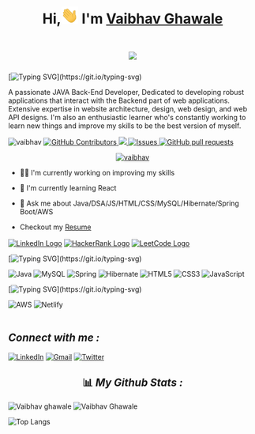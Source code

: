 <h1 align="center"> Hi,<img style="width: 35px;" src="https://raw.githubusercontent.com/ABSphreak/ABSphreak/master/gifs/Hi.gif" alt=""> I'm <a href="https://www.linkedin.com/in/vaibhavghawale15/"target="_blank"> Vaibhav Ghawale </a></h1>
 
 <h1 align="center"><img src="https://readme-typing-svg.herokuapp.com?color=00FFFF&lines=Java+Backend+Developer+%3A)" /></h1>

[![Typing SVG](https://readme-typing-svg.herokuapp.com?&font=Roboto&color=0AA798&size=20&lines=ABOUT-ME;)](https://git.io/typing-svg)

<P>A passionate JAVA Back-End Developer, Dedicated to developing robust applications that interact with the Backend part of web applications. Extensive expertise in website architecture, design, web design, and web API designs. I'm also an enthusiastic learner who's constantly working to learn new things and improve my skills to be the best version of myself. 
 </p>
   
   <p align="">
   <img src="https://komarev.com/ghpvc/?username=vaibhavghawale&label=Profile%20views&color=0e75b6&style=flat" alt="vaibhav" />
<!-- <a href="https://github.com/vaibhavghawale/github-readme-stats/actions">
      <img alt="Tests Passing" src="https://github.com/vaibhavghawale/github-readme-stats/workflows/Test/badge.svg" />
    </a> -->
    <a href="https://github.com/vaibhavghawale/github-readme-stats/graphs/contributors">
      <img alt="GitHub Contributors" src="https://img.shields.io/github/contributors/anuraghazra/github-readme-stats" />
    </a>
    <a href="https://codecov.io/gh/vaibhavghawale/github-readme-stats">
      <img src="https://codecov.io/gh/vaibhavghawale/github-readme-stats/branch/master/graph/badge.svg" />
    </a>
    <a href="https://github.com/vaibhavghawale/github-readme-stats/issues">
      <img alt="Issues" src="https://img.shields.io/github/issues/anuraghazra/github-readme-stats?color=0088ff" />
    </a>
    <a href="https://github.com/vaibhavghawale/github-readme-stats/pulls">
      <img alt="GitHub pull requests" src="https://img.shields.io/github/issues-pr/anuraghazra/github-readme-stats?color=0088ff" />
    </a>

<p align="center" gap="20px" margin="20px"> <a href="https://github.com/ryo-ma/github-profile-trophy"><img src="https://github-profile-trophy.vercel.app/?username=vaibhavghawale" alt="vaibhav" /></a></p> 
   
   
- 👩‍💻 I'm currently working on improving my skills

- 🧠 I'm currently learning React

- 💬 Ask me about Java/DSA/JS/HTML/CSS/MySQL/Hibernate/Spring Boot/AWS

<!--- Checkout my [Portfolio](https://vaibhavghawale.github.io/) -->
- Checkout my [Resume](https://drive.google.com/file/d/1qHoGqgrgyTOMBHAVWFnaeGWEW6o8Ctr7/view)

<a href="https://www.linkedin.com/in/vaibhavghawale15/" target="_blank">
  <img align="center" src="https://cdn.icon-icons.com/icons2/2699/PNG/512/linkedin_logo_icon_171224.png" alt="LinkedIn Logo" width="130px"/></a>

<a href="https://www.hackerrank.com/vaibhavghawale01">
  <img align="center" src="https://cdn.icon-icons.com/icons2/2530/PNG/512/hackerrank_button_icon_151894.png" alt="HackerRank Logo" width="130px"/></a>

<a href="https://leetcode.com/v_a_i_b_h_a_v/">
  <img align="center" src="https://cdn.icon-icons.com/icons2/2530/PNG/512/leetcode_button_icon_151892.png" alt="LeetCode Logo" width="130px"/></a>

<!-- ![](https://visitor-badge.glitch.me/badge?page_id=thecodervaibhav&left_color=blue&right_color=green) -->
<!--   ![Visitor Count](https://profile-counter.glitch.me/thecodervaibhav/count.svg) -->

[![Typing SVG](https://readme-typing-svg.herokuapp.com?&font=Roboto&color=0AA798&size=20&lines=TECH-STACK;)](https://git.io/typing-svg)

<div align="left">

<img alt="Java" src="https://img.shields.io/badge/java-f89820.svg?style=for-the-badge&logo=java&logoColor=white"/>

   <img alt="MySQL" src="https://img.shields.io/badge/MySql-00758f?style=for-the-badge&logo=mysql&logoColor=white"/>

   <img alt="Spring" src="https://img.shields.io/badge/spring-%f6b9ad.svg?style=for-the-badge&logo=spring&logoColor=white"/>

   <img alt="Hibernate" src="https://img.shields.io/badge/Hibernate-716a47.svg?style=for-the-badge&logo=hibernate&logoColor=white"/>

   <img alt="HTML5" src="https://img.shields.io/badge/html5-%23E34F26.svg?style=for-the-badge&logo=html5&logoColor=white"/>

   <img alt="CSS3" src="https://img.shields.io/badge/css3-%231572B6.svg?style=for-the-badge&logo=css3&logoColor=white"/> 

   <img alt="JavaScript" src="https://img.shields.io/badge/javascript-%23323330.svg?style=for-the-badge&logo=javascript&logoColor=%23F7DF1E"/>

</div>

[![Typing SVG](https://readme-typing-svg.herokuapp.com?&font=Roboto&color=0AA798&size=20&lines=HOISTING;)](https://git.io/typing-svg)
<div align="left">
  <img alt="AWS" src="https://img.shields.io/badge/Amazon_AWS-FF9900?style=for-the-badge&logo=amazonaws&logoColor=white"/>
  <img alt="Netlify" src="https://img.shields.io/badge/Netlify-00C7B7?style=for-the-badge&logo=netlify&logoColor=white"/>
</div><br/>
<h2 align="left"><i>Connect with me : </i></h2>
<div align="left">
  <a href="https://www.linkedin.com/in/vaibhavghawale15/"><img alt="LinkedIn" src="https://img.shields.io/badge/linkedin-%230077B5.svg?style=for-the-badge&logo=linkedin&logoColor=white"/></a>
  <a href="mailto:vaibhavghawale007@gmail.com"><img alt="Gmail" src="https://img.shields.io/badge/Gmail-D14836?style=for-the-badge&logo=gmail&logoColor=white"/></a>
   <a href="https://twitter.com/VaibhavGhawale"><img alt="Twitter" src="https://img.shields.io/badge/Twitter-1DA1F2?style=for-the-badge&logo=twitter&logoColor=white"/></a>
</div>
<h2 align="center">📊<i> My Github Stats :</i></h2>
<div align="justify">
  <img align="center" src="https://github-readme-streak-stats.herokuapp.com/?user=vaibhavghawale&theme=highcontrast" alt="Vaibhav ghawale" height="250px" width="45%" />

  <img align="center" src="https://awesome-github-stats.azurewebsites.net/user-stats/vaibhavghawale?cardType=level-alternate&preferLogin=false&theme=highcontrast" alt="Vaibhav Ghawale" height="250px" width="45%" />
</div>
<div class="github-stat">
<!-- ![Top Langs](https://github-readme-stats.vercel.app/api/top-langs/?username=anuraghazra\&layout=compact) -->

![Top Langs](https://github-readme-stats.vercel.app/api/top-langs/?username=vaibhavghawale\&layout=compact)
</div>

